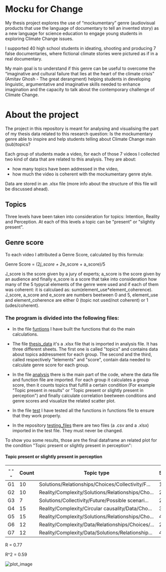 # Mocku for Change

My thesis project explores the use of “mockumentary” genre (audiovisual products that use the language of documentary to tell an invented story) as a new language for science education to engage young students in exploring Climate Change issues. 

I supported 40 high school students in ideating, shooting and producing 7 false documentaries, where fictional climate stories were pictured as if in a real documentary.

My main goal is to understand if this genre can be useful to overcome the “imaginative and cultural failure that lies at the heart of the climate crisis” (Amitav Ghosh - The great derangment) helping students in developing linguistic, argumentative and imaginative skills needed to enhance imagination and the capacity to talk about the contemporary challenge of Climate Change.

# About the project

The project in this repository is meant for analysing and visualising the part of my thesis data related to this research question:
Is the mockumentary genre able to inspire and help students telling about Climate Change main (sub)topics?

Each group of students made a video, for each of those 7 videos I collected two kind of data that are related to this analysis. They are about:

- how many topics have been addressed in the video,
- how much the video is coherent with the mockumentary genre style.

Data are stored in an .xlsx file (more info about the structure of this file will be discussed ahead).

## Topics

Three levels have been taken into consideration for topics: Intention, Reality and Perception. At each of this levels a topic can be "present" or "slightly present".  

## Genre score

To each video I attributed a Genre Score, calculated by this formula:

Genre Score = (2*j_score + 2*e_score + a_score)/5

J_score is the score given by a jury of experts; a_score is the score given by an audience and finally e_score is a score that take into consideration how many of the 5 typycal elements of the genre were used and if each of them was coherent: it is calculaed as: sum(element_use*element_coherence). J_score, a_score and e_score are numbers beetween 0 and 5, element_use and element_coherence are either 0 (topic not used/not coherent) or 1 (udes/coherent).

### The program is divided into the following files:

- In the file [funtions](https://github.com/EmmaDOrto/Mocku_for_change/blob/main/functions.py) I have built the functions that do the main calculations.

- The file [thesis_data](https://github.com/EmmaDOrto/Mocku_for_change/blob/main/thesis_data.xlsx) it's a .xlsx file that is imported in analysis file. It has three different sheets. The first one is called "topics" and contains data about topics addressment for each group. The second and the third, called respectively "lelements" and "score", contain data needed to calculate genre score for each group. 

- In the file [analysis](https://github.com/EmmaDOrto/Mocku_for_change/blob/main/analysis.py) there is the main part of the code, where the data file and function file are imported. For each group it calculates a group score, then it counts topics that fulfill a certain condition (For example "Topic present in results" or "Topic present or slightly present in perception") and finally calculate correlation beetween conditions and genre scores and visualize the related scatter plot.

- In the file [test](https://github.com/EmmaDOrto/Mocku_for_change/blob/main/test.py) I have tested all the functions in functions file to ensure that they work properly.

- In the repository [testing_files](https://github.com/EmmaDOrto/Mocku_for_change/tree/main/testing_files) there are two files (a .csv and a .xlsx) imported in the test file. They must never be changed.

To show you some results, those are the final dataframe an related plot for the condition "Topic present or slightly present in perception": 


#### Topic present or slightly present in perception 

| --- | Count |Topic type | Score |
| --- | --- | --- | --- |
G1 | 10 | Solutions/Relationships/Choices/Collectivity/F...  | 1.76 |
G2 | 10 | Reality/Complexity/Solutions/Relationships/Cho...  | 2.75 |
G3 |  7 | Solutions/Collectivity/Future/Possible scenari...  | 2.20 |
G4 | 15 | Reality/Complexity/Circular causality/Data/Cho...  | 3.64 |
G5 | 15 | Reality/Complexity/Solutions/Relationships/Cho...  | 4.15 |
G6 | 12 | Reality/Complexity/Data/Relationships/Choices/...  | 2.95 |
G7 | 12 | Reality/Complexity/Data/Solutions/Relationship...  | 4.25 |

R =  0.77

R^2 =  0.59


![plot_image](https://github.com/EmmaDOrto/Mocku_for_change_data_analisys/blob/main/plot_image.png)